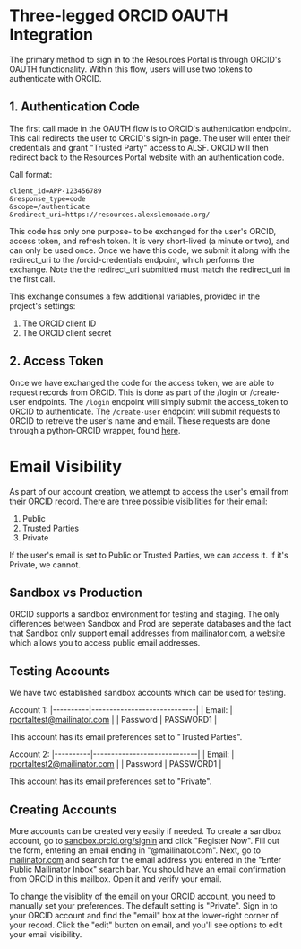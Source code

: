 # Three-legged ORCID OAUTH Integration

The primary method to sign in to the Resources Portal is through ORCID's OAUTH functionality.
 Within this flow, users will use two tokens to authenticate with ORCID.

## 1. Authentication Code
The first call made in the OAUTH flow is to ORCID's authentication endpoint.
This call redirects the user to ORCID's sign-in page.
The user will enter their credentials and grant "Trusted Party" access to ALSF.
ORCID will then redirect back to the Resources Portal website with an authentication code.

Call format:
``` https://orcid.org/oauth/authorize?
client_id=APP-123456789
&response_type=code
&scope=/authenticate
&redirect_uri=https://resources.alexslemonade.org/
 ```

This code has only one purpose- to be exchanged for the user's ORCID, access token, and refresh token.
It is very short-lived (a minute or two), and can only be used once.
Once we have this code, we submit it along with the redirect_uri to the /orcid-credentials endpoint, which performs the exchange.
Note the the redirect_uri submitted must match the redirect_uri in the first call.

This exchange consumes a few additional variables, provided in the project's settings:
1. The ORCID client ID
2. The ORCID client secret

## 2. Access Token

Once we have exchanged the code for the access token, we are able to request records from ORCID.
This is done as part of the /login or /create-user endpoints.
The `/login` endpoint will simply submit the access_token to ORCID to authenticate.
The `/create-user` endpoint will submit requests to ORCID to retreive the user's name and email.
These requests are done through a python-ORCID wrapper, found [here](https://github.com/ORCID/python-orcid).

# Email Visibility
As part of our account creation, we attempt to access the user's email from their ORCID record. There are three possible visibilities for their email:
1. Public
2. Trusted Parties
3. Private

If the user's email is set to Public or Trusted Parties, we can access it.
If it's Private, we cannot.

## Sandbox vs Production
ORCID supports a sandbox environment for testing and staging.
The only differences between Sandbox and Prod are seperate databases and the fact that Sandbox only support email addresses from [mailinator.com](mailinator.com), a website which allows you to access public email addresses.

## Testing Accounts

We have two established sandbox accounts which can be used for testing.

Account 1:
|----------|-----------------------------|
| Email:   | rportaltest@mailinator.com  |
| Password | PASSWORD1                   |

This account has its email preferences set to "Trusted Parties".

Account 2:
|----------|-----------------------------|
| Email:   | rportaltest2@mailinator.com |
| Password | PASSWORD1                   |


This account has its email preferences set to "Private".

## Creating Accounts

More accounts can be created very easily if needed.
To create a sandbox account, go to [sandbox.orcid.org/signin](https://sandbox.orcid.org/signin) and click "Register Now".
Fill out the form, entering an email ending in "@mailinator.com".
Next, go to [mailinator.com](mailinator.com) and search for the email address you entered in the "Enter Public Mailinator Inbox" search bar.
You should have an email confirmation from ORCID in this mailbox.
Open it and verify your email.

To change the visiblity of the email on your ORCID account, you need to manually set your preferences.
The default setting is "Private".
Sign in to your ORCID account and find the "email" box at the lower-right corner of your record.
Click the "edit" button on email, and you'll see options to edit your email visibility.
